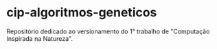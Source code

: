 # cip-algoritmos-geneticos
Repositório dedicado ao versionamento do 1° trabalho de "Computação Inspirada na Natureza".
